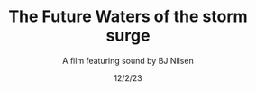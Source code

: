 ---
title: The Future Waters of the storm surge
subtitle: A film featuring sound by BJ Nilsen
meta1: Sonic Acts Festival
meta2: Amsterdam, 15-16 October 2022
gallery: Sonic Acts Festival
exhibition: Amsterdam, 15-16 October 2022
date: 12/2/23
thumbnail: the Future Waters film still 1.jpg
related: ['grief-interval', 'future-waters', 'dark-matter-radio']
category: ['films']
---